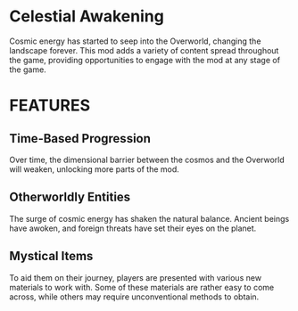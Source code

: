 # Celestial Awakening
Cosmic energy has started to seep into the Overworld, changing the landscape forever.
This mod adds a variety of content spread throughout the game, providing opportunities to engage with the mod at any stage of the game.

# FEATURES

## Time-Based Progression
Over time, the dimensional barrier between the cosmos and the Overworld will weaken, unlocking more parts of the mod.

## Otherworldly Entities
The surge of cosmic energy has shaken the natural balance. Ancient beings have awoken, and foreign threats have set their eyes on the planet.

## Mystical Items
To aid them on their journey, players are presented with various new materials to work with.
Some of these materials are rather easy to come across, while others may require unconventional methods to obtain.